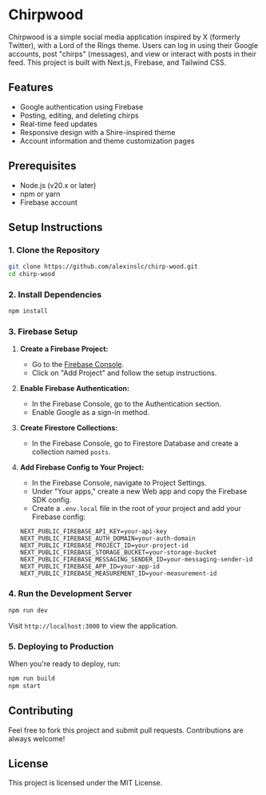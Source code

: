 # Chirpwood

Chirpwood is a simple social media application inspired by X (formerly Twitter), with a Lord of the Rings theme. Users can log in using their Google accounts, post "chirps" (messages), and view or interact with posts in their feed. This project is built with Next.js, Firebase, and Tailwind CSS.

## Features

- Google authentication using Firebase
- Posting, editing, and deleting chirps
- Real-time feed updates
- Responsive design with a Shire-inspired theme
- Account information and theme customization pages

## Prerequisites

- Node.js (v20.x or later)
- npm or yarn
- Firebase account

## Setup Instructions

### 1. Clone the Repository

```bash
git clone https://github.com/alexinslc/chirp-wood.git
cd chirp-wood
```

### 2. Install Dependencies

```bash
npm install
```

### 3. Firebase Setup

1. **Create a Firebase Project:**
   - Go to the [Firebase Console](https://console.firebase.google.com/).
   - Click on "Add Project" and follow the setup instructions.

2. **Enable Firebase Authentication:**
   - In the Firebase Console, go to the Authentication section.
   - Enable Google as a sign-in method.

3. **Create Firestore Collections:**
   - In the Firebase Console, go to Firestore Database and create a collection named `posts`.

4. **Add Firebase Config to Your Project:**
   - In the Firebase Console, navigate to Project Settings.
   - Under "Your apps," create a new Web app and copy the Firebase SDK config.
   - Create a `.env.local` file in the root of your project and add your Firebase config:

   ```plaintext
   NEXT_PUBLIC_FIREBASE_API_KEY=your-api-key
   NEXT_PUBLIC_FIREBASE_AUTH_DOMAIN=your-auth-domain
   NEXT_PUBLIC_FIREBASE_PROJECT_ID=your-project-id
   NEXT_PUBLIC_FIREBASE_STORAGE_BUCKET=your-storage-bucket
   NEXT_PUBLIC_FIREBASE_MESSAGING_SENDER_ID=your-messaging-sender-id
   NEXT_PUBLIC_FIREBASE_APP_ID=your-app-id
   NEXT_PUBLIC_FIREBASE_MEASUREMENT_ID=your-measurement-id
   ```

### 4. Run the Development Server

```bash
npm run dev
```

Visit `http://localhost:3000` to view the application.

### 5. Deploying to Production

When you're ready to deploy, run:

```bash
npm run build
npm start
```

## Contributing

Feel free to fork this project and submit pull requests. Contributions are always welcome!

## License

This project is licensed under the MIT License.